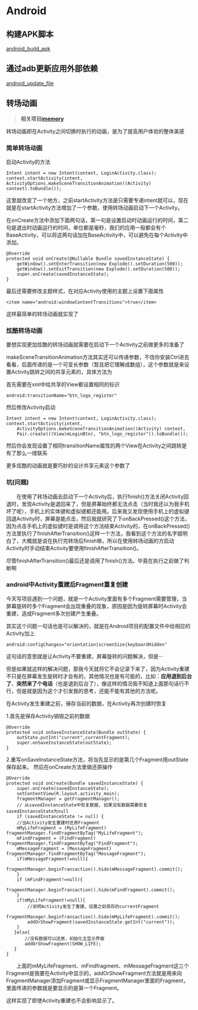 # Android

## 构建APK脚本

[android_build_apk](android_build_apk.sh ':include :type=code bash')

## 通过adb更新应用外部依赖

[android_update_file](android_update_file.sh ':include :type=code bash')

## 转场动画

> **相关项目[imemory](https://github.com/zhcppy/imemory)**

转场动画即在Activity之间切换时执行的动画，是为了提高用户体验的整体美感

### 简单转场动画

启动Activity的方法

    Intent intent = new Intent(context, LoginActivity.class);
    context.startActivity(intent, ActivityOptions.makeSceneTransitionAnimation((Activity) context).toBundle());

这里就改变了一个地方，之前startActivity方法是只需要专递intent就可以，现在就是在startActivity方法增加了一个参数，使用转场动画启动下一个Activity。

在onCreate方法中添加下面两句话，第一句是设置启动时动画运行的时间，第二句是退出时动画运行的时间，单位都是毫秒，我们的应用一般都会有个BaseActivity，可以将这两句话加在BaseActivity中，可以避免在每个Activity中添加。

	@Override
    protected void onCreate(@Nullable Bundle savedInstanceState) {
        getWindow().setEnterTransition(new Explode().setDuration(500));
        getWindow().setExitTransition(new Explode().setDuration(500));
        super.onCreate(savedInstanceState);
    }

最后还需要修改主题样式，在对应Activity使用的主题上设置下面属性

	<item name="android:windowContentTransitions">true</item>

这样最简单的转场动画就实现了

### 炫酷转场动画

要想实现更加炫酷的转场动画就需要在启动下一个Activity之前做更多的准备了

makeSceneTransitionAnimation方法其实还可以传递参数，不信你安装Ctrl进去看看，后面传递的是一个可变长参数（暂且把它理解成数组），这个参数就是来设置Activity跳转之间的共享元素的，具体方法为

首先需要在xml中给共享的View都设置相同的标识

	android:transitionName="btn_logo_register"

然后修改Activity启动

	Intent intent = new Intent(context, LoginActivity.class);
    context.startActivity(intent, 
		ActivityOptions.makeSceneTransitionAnimation((Activity) context, 
		Pair.create(((View)mLoginBtn), "btn_logo_register")).toBundle());

然后你会发现设置了相同transitionName属性的两个View在Activity之间跳转是有了那么一缕联系

更多炫酷的动画就是要巧妙的设计共享元素这个参数了

### 坑(问题)

&emsp;&emsp;在使用了转场动画去启动下一个Activity后，执行finish()方法关闭Activity回退时，发现Activity是退回来了，但是屏幕始终都无法点击（当时我还以为我手机坏了呢），手机上的实体键和虚拟键都还能用。后来我又发现使用手机上的虚拟键回退Activity时，屏幕是能点击，然后我就研究了下onBackPressed()这个方法，因为点击手机上的虚拟键时是调用这个方法结束Activity的，在onBackPressed()方法里执行了finishAfterTransition()这样一个方法，我看到这个方法的名字就明白了，大概就是说在执行完转场后finish嘛，所以在使用转场动画的方启动Activity时手动结束Activity要使用finishAfterTransition()。

尽管finishAfterTransition()最后还是调用了finish()方法。毕竟在执行之前做了判断啊

### android中Activity重建后Fragment重复创建

今天写项目遇到一个问题，就是一个Activity里面有多个Fragment需要管理，当屏幕旋转时多个Fragment会出现重叠的现象，原因是因为旋转屏幕时Activity会重建，造成Fragment多次创建产生重叠。

其实这个问题一句话也是可以解决的，就是在Android项目的配置文件中给相应的Activity加上   

    android:configChanges="orientation|screenSize|keyboardHidden"

这句话的意思就是让Activity不要重建，屏幕旋转的问题解决，但是···

但是如果就这样的解决问题，那我今天就将它不会记录下来了，因为Activity重建不只是在屏幕发生旋转时才会有的，其他情况也是有可能的，比如：**应用退到后台了**、**突然来了个电话**（也是退到后台了），像这样的情况我不知道上面那句话行不行，但是就是因为这个才引发我的思考，还能不能有其他的方法呢。

在Activity发生重建之前，保存当前的数据，在Activity再次创建时恢复

1.首先是保存Activity销毁之前的数据

	@Override  
	protected void onSaveInstanceState(Bundle outState) {  
	    outState.putInt("current",currentFragment);  
	    super.onSaveInstanceState(outState);  
	} 

2.重写onSaveInstanceState方法，将当先显示的是第几个Fragment用outState保存起来。
然后在onCreate方法里做还原操作

	@Override
    protected void onCreate(Bundle savedInstanceState) {
    	super.onCreate(savedInstanceState);
    	setContentView(R.layout.activity_main);
    	fragmentManager = getFragmentManager();
       	// 从savedInstanceState中恢复数据, 如果没有数据需要恢复savedInstanceState为null
       	if (savedInstanceState != null) {
        //当Activity发生重建时还原Fragment
        mMyLifeFragment = (MyLifeFragment) fragmentManager.findFragmentByTag("MyLifeFragment");
        mFindFragment = (FindFragment) fragmentManager.findFragmentByTag("FindFragment");
        mMessageFragment = (MessageFragment) fragmentManager.findFragmentByTag("MessageFragment");
        if(mMessageFragment!=null){
            fragmentManager.beginTransaction().hide(mMessageFragment).commit();
        }
        if (mFindFragment!=null){
            fragmentManager.beginTransaction().hide(mFindFragment).commit();
        }
        if(mMyLifeFragment!=null){
            //说明Activity发生了重建，设置之前保存的currentFragment
            fragmentManager.beginTransaction().hide(mMyLifeFragment).commit();
            addOrShowFragment(savedInstanceState.getInt("current"));
        }
       }else{
           //没有数据可以还原，初始化主显示界面
           addOrShowFragment(SHOW_LIFE);
       }
   	}


&emsp;&emsp;上面的mMyLifeFragment、mFindfragment、mMessageFragment这三个Fragment是我要在Activity中显示的，addOrShowFragment方法就是用来向FragmentManager添加Fragment或显示FragmentManager里面的Fragment，里面传递的参数就是要显示的是第一个Fragment。

这样实现了即使Activity重建也不会影响显示了。

